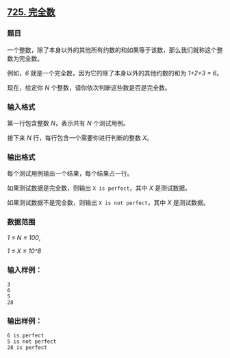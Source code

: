 ## [725. 完全数](https://www.acwing.com/problem/content/727/)

### 题目

一个整数，除了本身以外的其他所有约数的和如果等于该数，那么我们就称这个整数为完全数。

例如，*6* 就是一个完全数，因为它的除了本身以外的其他约数的和为 *1+2+3 = 6*。

现在，给定你 *N* 个整数，请你依次判断这些数是否是完全数。

### 输入格式

第一行包含整数 *N*，表示共有 *N* 个测试用例。

接下来 *N* 行，每行包含一个需要你进行判断的整数 *X*。

### 输出格式

每个测试用例输出一个结果，每个结果占一行。

如果测试数据是完全数，则输出 `X is perfect`，其中 *X* 是测试数据。

如果测试数据不是完全数，则输出 `X is not perfect`，其中 *X* 是测试数据。

### 数据范围

*1 ≤ N ≤ 100*,

*1 ≤ X ≤ 10^8*

### 输入样例：

```
3
6
5
28
```

### 输出样例：

```
6 is perfect
5 is not perfect
28 is perfect
```
